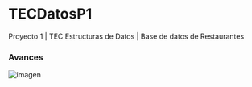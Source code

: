 # TECDatosP1
Proyecto 1 | TEC Estructuras de Datos | Base de datos de Restaurantes



### Avances
![imagen](https://github.com/liangbinjie/TECDatosP1/assets/67171031/af4c22a8-ea51-44a3-ac29-b644a3699322)
